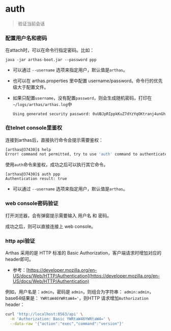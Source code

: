 auth
===

> 验证当前会话

### 配置用户名和密码

在attach时，可以在命令行指定密码。比如：

```
java -jar arthas-boot.jar --password ppp
```

* 可以通过 `--username` 选项来指定用户，默认值是`arthas`。
* 也可以在 arthas.properties 里中配置 username/password。命令行的优先级大于配置文件。
* 如果只配置`username`，没有配置`password`，则会生成随机密码，打印在`~/logs/arthas/arthas.log`中

  ```
  Using generated security password: 0vUBJpRIppkKuZ7dYzYqOKtranj4unGh
  ```

### 在telnet console里鉴权

连接到arthas后，直接执行命令会提示需要鉴权：

```bash
[arthas@37430]$ help
Error! command not permitted, try to use 'auth' command to authenticates.
```

使用`auth`命令来鉴权，成功之后可以执行其它命令。

```
[arthas@37430]$ auth ppp
Authentication result: true
```

* 可以通过 `--username` 选项来指定用户，默认值是`arthas`。


### web console密码验证

打开浏览器，会有弹窗提示需要输入 用户名 和 密码。

成功之后，则可以直接连接上 web console。

### http api验证

Arthas 采用的是 HTTP 标准的 Basic Authorization，客户端请求时增加对应的header即可。

* 参考：[https://developer.mozilla.org/en-US/docs/Web/HTTP/Authentication](https://developer.mozilla.org/en-US/docs/Web/HTTP/Authentication)


例如，用户名是：`admin`，密码是 `admin`，则组合为字符串： `admin:admin`，base64结果是： `YWRtaW46YWRtaW4='`，则HTTP 请求增加`Authorization` header：

```bash
curl 'http://localhost:8563/api' \
  -H 'Authorization: Basic YWRtaW46YWRtaW4=' \
  --data-raw '{"action":"exec","command":"version"}' 
```
